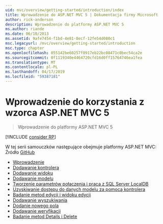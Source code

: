 ```yaml
---
uid: mvc/overview/getting-started/introduction/index
title: Wprowadzenie do ASP.NET MVC 5 | Dokumentacja firmy Microsoft
author: rick-anderson
description: Wprowadzenie do platformy ASP.NET MVC 5
ms.author: riande
ms.date: 06/10/2013
ms.assetid: 9afe7454-f1bd-4e81-8ecf-12fe54d080c1
msc.legacyurl: /mvc/overview/getting-started/introduction
msc.type: chapter
ms.openlocfilehash: 055142be60257f0917eb22bc08471c0bec54ca2e
ms.sourcegitcommit: 0f1119340e4464720cfd16d0ff15764746ea1fea
ms.translationtype: MT
ms.contentlocale: pl-PL
ms.lasthandoff: 04/17/2019
ms.locfileid: "59387181"
---
```

# <a name="getting-started-with-aspnet-mvc-5"></a>Wprowadzenie do korzystania z wzorca ASP.NET MVC 5

> Wprowadzenie do platformy ASP.NET MVC 5

[!INCLUDE [consider RP](../../../../includes/razor.md)]

W tej serii samouczków następujące obejmuje platformy ASP.NET MVC: Źródło [GitHub](https://github.com/aspnet/AspNetDocs/tree/master/aspnet/mvc/overview/getting-started/introduction/sample/MvcMovie/MvcMovie)

- [Wprowadzenie](getting-started.md)
- [Dodawanie kontrolera](adding-a-controller.md)
- [Dodawanie widoku](adding-a-view.md)
- [Dodawanie modelu](adding-a-model.md)
- [Tworzenie parametrów połączenia i praca z SQL Server LocalDB](creating-a-connection-string.md)
- [Uzyskiwanie dostępu do danych modelu za pomocą kontrolera](accessing-your-models-data-from-a-controller.md)
- [Badanie metod edycji i widoku edycji](examining-the-edit-methods-and-edit-view.md)
- [Dodawanie wyszukiwania](adding-search.md)
- [Dodanie nowego pola](adding-a-new-field.md)
- [Dodawanie weryfikacji](adding-validation.md)
- [Badanie metod Details i Delete](examining-the-details-and-delete-methods.md)
